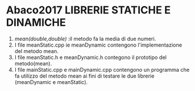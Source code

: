 # Abaco2017 LIBRERIE STATICHE E DINAMICHE
1. *mean(double,double)* :il metodo fa la media di due numeri.
1. I file meanStatic.cpp ie meanDynamic contengono l'implementazione del metodo mean.
1. I file meanStatic.h e meanDynamic.h contegono il prototipo del metodo(mean).
1. I file mainStatic.cpp e mainDynamic.cpp contengono un programma che fa utilizzo del metodo mean ai fini di testare le due  librerie (meanDynamic e meanStatic).
